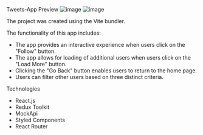 Tweets-App
Preview
![image](https://user-images.githubusercontent.com/109728377/234510940-21d487f4-0dac-4b98-8b8c-4fdafe2063bf.png)
![image](https://user-images.githubusercontent.com/109728377/234511450-979c8084-76fa-4500-9b74-2675593cab1e.png)

The project was created using the Vite bundler.

The functionality of this app includes:

- The app provides an interactive experience when users click on the "Follow" button.
- The app allows for loading of additional users when users click on the "Load More" button.
- Clicking the "Go Back" button enables users to return to the home page.
- Users can filter other users based on three distinct criteria.

Technologies

 - React.js
 - Redux Toolkit
 - MockApi
 - Styled Components
 - React Router

